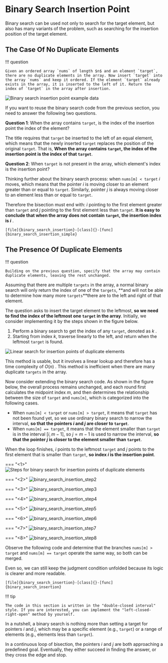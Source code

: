 # Binary Search Insertion Point

Binary search can be used not only to search for the target element, but also has many variants of the problem, such as searching for the insertion position of the target element.

## The Case Of No Duplicate Elements

!!! question

    Given an ordered array `nums` of length $n$ and an element `target`, there are no duplicate elements in the array. Now insert `target` into the array `nums` and keep it ordered. If the element `target` already exists in the array, it is inserted to the left of it. Return the index of `target` in the array after insertion.

![Binary search insertion point example data](binary_search_insertion.assets/binary_search_insertion_example.png)

If you want to reuse the binary search code from the previous section, you need to answer the following two questions.

**Question 1**: When the array contains `target`, is the index of the insertion point the index of the element?

The title requires that `target` be inserted to the left of an equal element, which means that the newly inserted `target` replaces the position of the original `target`. That is, **When the array contains `target`, the index of the insertion point is the index of that `target`**.

**Question 2**: When `target` is not present in the array, which element's index is the insertion point?

Thinking further about the binary search process: when `nums[m] < target` $i$ moves, which means that the pointer $i$ is moving closer to an element greater than or equal to `target`. Similarly, pointer $j$ is always moving closer to an element less than or equal to `target`.

Therefore the bisection must end with: $i$ pointing to the first element greater than `target` and $j$ pointing to the first element less than `target`. **It is easy to conclude that when the array does not contain `target`, the insertion index is $i$** .

```src
[file]{binary_search_insertion}-[class]{}-[func]{binary_search_insertion_simple}
```

## The Presence Of Duplicate Elements

!!! question

    Building on the previous question, specify that the array may contain duplicate elements, leaving the rest unchanged.

Assuming that there are multiple `targets` in the array, a normal binary search will only return the index of one of the `targets`, **and will not be able to determine how many more `targets`**there are to the left and right of that element.

The question asks to insert the target element to the leftmost, **so we need to find the index of the leftmost one `target` in the array**. Initially, we consider implementing it by the steps shown in the figure below.

1. Perform a binary search to get the index of any `target`, denoted as $k$ .
2. Starting from index $k$, traverse linearly to the left, and return when the leftmost `target` is found.

![Linear search for insertion points of duplicate elements](binary_search_insertion.assets/binary_search_insertion_naive.png)

This method is usable, but it involves a linear lookup and therefore has a time complexity of $O(n)$ . This method is inefficient when there are many duplicate `targets` in the array.

Now consider extending the binary search code. As shown in the figure below, the overall process remains unchanged, and each round first calculates the midpoint index $m$, and then determines the relationship between the size of `target` and `nums[m]`, which is categorized into the following cases.

- When `nums[m] < target` or `nums[m] > target`, it means that `target` has not been found yet, so we use ordinary binary search to narrow the interval, **so that the pointers $i$ and $j$ are closer to `target`**.
- When `nums[m] == target`, it means that the element smaller than `target` is in the interval $[i, m - 1]$, so $j = m - 1$ is used to narrow the interval, **so that the pointer $j$ is closer to the element smaller than `target`**.

When the loop finishes, $i$ points to the leftmost `target` and $j$ points to the first element that is smaller than `target`, **so index $i$ is the insertion point**.

=== "<1>"
    ![Steps for binary search for insertion points of duplicate elements](binary_search_insertion.assets/binary_search_insertion_step1.png)

=== "<2>"
    ![binary_search_insertion_step2](binary_search_insertion.assets/binary_search_insertion_step2.png)

=== "<3>"
    ![binary_search_insertion_step3](binary_search_insertion.assets/binary_search_insertion_step3.png)

=== "<4>"
    ![binary_search_insertion_step4](binary_search_insertion.assets/binary_search_insertion_step4.png)

=== "<5>"
    ![binary_search_insertion_step5](binary_search_insertion.assets/binary_search_insertion_step5.png)

=== "<6>"
    ![binary_search_insertion_step6](binary_search_insertion.assets/binary_search_insertion_step6.png)

=== "<7>"
    ![binary_search_insertion_step7](binary_search_insertion.assets/binary_search_insertion_step7.png)

=== "<8>"
    ![binary_search_insertion_step8](binary_search_insertion.assets/binary_search_insertion_step8.png)

Observe the following code and determine that the branches `nums[m] > target` and `nums[m] == target` operate the same way, so both can be merged.

Even so, we can still keep the judgment condition unfolded because its logic is clearer and more readable.

```src
[file]{binary_search_insertion}-[class]{}-[func]{binary_search_insertion}
```

!!! tip

    The code in this section is written in the "double-closed interval" style. If you are interested, you can implement the "left-closed-right-open" method by yourself.

In a nutshell, a binary search is nothing more than setting a target for pointers $i$ and $j$, which may be a specific element (e.g., `target`) or a range of elements (e.g., elements less than `target`).

In a continuous loop of bisection, the pointers $i$ and $j$ are both approaching a predefined goal. Eventually, they either succeed in finding the answer, or they cross the edge and stop.
